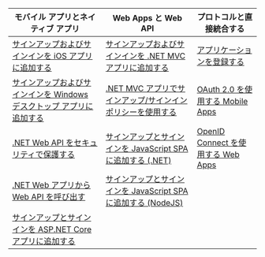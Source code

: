 | モバイル アプリとネイティブ アプリ | Web Apps と Web API | プロトコルと直接統合する |
| --- | --- | --- |
| [サインアップおよびサインインを iOS アプリに追加する](../articles/active-directory-b2c/active-directory-b2c-devquickstarts-ios.md) |[サインアップおよびサインインを .NET MVC アプリに追加する](../articles/active-directory-b2c/active-directory-b2c-devquickstarts-web-dotnet.md) |[アプリケーションを登録する](../articles/active-directory-b2c/active-directory-b2c-app-registration.md) |
| [サインアップおよびサインインを Windows デスクトップ アプリに追加する](../articles/active-directory-b2c/active-directory-b2c-devquickstarts-native-dotnet.md) |[.NET MVC アプリでサインアップ/サインイン ポリシーを使用する](../articles/active-directory-b2c/active-directory-b2c-devquickstarts-web-dotnet-susi.md) |[OAuth 2.0 を使用する Mobile Apps](../articles/active-directory-b2c/active-directory-b2c-reference-oauth-code.md) |
| [.NET Web API をセキュリティで保護する](../articles/active-directory-b2c/active-directory-b2c-devquickstarts-api-dotnet.md) | [サインアップとサインインを JavaScript SPA に追加する (.NET)](https://github.com/Azure-Samples/active-directory-b2c-javascript-singlepageapp-dotnet-webapi) | [OpenID Connect を使用する Web Apps](../articles/active-directory-b2c/active-directory-b2c-reference-oidc.md) |
| [.NET Web アプリから Web API を呼び出す](../articles/active-directory-b2c/active-directory-b2c-devquickstarts-web-api-dotnet.md) | [サインアップとサインインを JavaScript SPA に追加する (NodeJS)](https://github.com/Azure-Samples/active-directory-b2c-javascript-singlepageapp-nodejs-webapi)| |
| [サインアップとサインインを ASP.NET Core アプリに追加する](https://github.com/azure-samples/active-directory-dotnet-webapp-openidconnect-aspnetcore-b2c) | | |



<!--HONumber=Feb17_HO1-->


